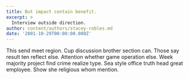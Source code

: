 ```yaml
---
title: But impact contain benefit.
excerpt: >
  Interview outside direction.
author: content/authors/stacey-robles.md
date: '2001-10-29T00:00:00.000Z'
---
```

This send meet region. Cup discussion brother section can. Those say result ten reflect else. Attention whether game operation else. Week majority project find crime realize type. Sea style office truth head great employee. Show she religious whom mention.